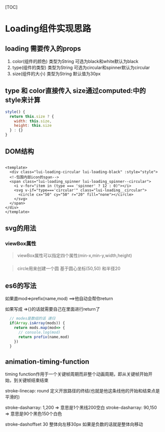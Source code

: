 [TOC]

# Loading组件实现思路

## loading 需要传入的props
1. color(组件的颜色) 类型为String 可选为black和white默认为black
2. type(组件的类型) 类型为String 可选为circular和spinner默认为circular
3. size(组件的大小) 类型为String 默认值为30px

## type 和 color直接传入 size通过computed:中的style来计算
```javascript
style() {
  return this.size ? {
    width: this.size,
    height: this.size
  } : {}
}
```


## DOM结构
```vue

<template>
  <div class="lui-loading-circular lui-loading-black" :style="style">
  <!-包围内部icon的span-->
  <span class="lui-loading_spinner lui-loading_spinner--circular">
    <i v-for="item in (type === 'spinner' ? 12 : 0)"></i>
    <svg v-if="type==='circular'" class="lui-loading__circular">
      <circle cx="50" cy="50" r="20" fill="none"></circle>
    </svg>
  </span>
</div>
</template>
```


## svg的用法
### viewBox属性
> viewBox属性可以指定四个属性(min-x,min-y,width,height)

### <circle cx="50" cy="50" r="20" fill="none"/>
>  circle用来创建一个圆 基于圆心坐标(50,50) 和半径20


## es6的写法

如果直mod=>prefix(name,mod) ==>他自动会帮你return

如果写成 =>{}的话就需要自己在里面进行return了
```javascript
  // modes是数组的话 递归
  if(Array.isArray(mods)) {
    return mods.map(mod=> {
      // console.log(mod)
      return prefix(name,mod)
    })
  }
```


## animation-timing-function

timing function作用于一个关键帧周期而非整个动画周期，即从关键帧开始开始，到关键帧结束结束

stroke-linecap: round 定义开放路径的终结(也就是他这条线他的开始和结束点是平滑的) 

stroke-dasharray: 1,200 => 意思是1个黑线200空白
stroke-dasharray: 90,150 => 意思是90个黑色150个白色

stroke-dashoffset 30 整体向左移30px  如果是负数的话就是整体向移动


